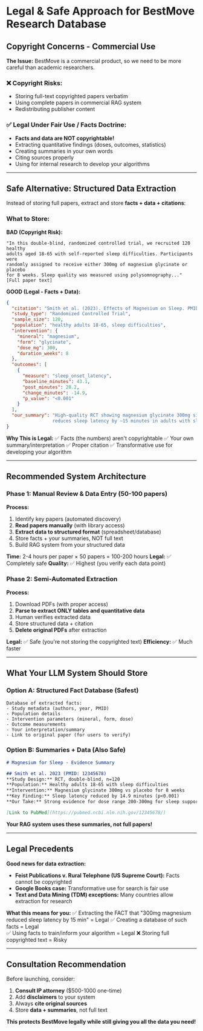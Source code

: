 # Legal & Safe Approach for BestMove Research Database

## Copyright Concerns - Commercial Use

**The Issue:**
BestMove is a commercial product, so we need to be more careful than academic researchers.

### ❌ Copyright Risks:
- Storing full-text copyrighted papers verbatim
- Using complete papers in commercial RAG system
- Redistributing publisher content

### ✅ Legal Under Fair Use / Facts Doctrine:
- **Facts and data are NOT copyrightable!** 
- Extracting quantitative findings (doses, outcomes, statistics)
- Creating summaries in your own words
- Citing sources properly
- Using for internal research to develop your algorithms

---

## Safe Alternative: Structured Data Extraction

Instead of storing full papers, extract and store **facts + data + citations**:

### What to Store:

**BAD (Copyright Risk):**
```
"In this double-blind, randomized controlled trial, we recruited 120 healthy 
adults aged 18-65 with self-reported sleep difficulties. Participants were 
randomly assigned to receive either 300mg of magnesium glycinate or placebo 
for 8 weeks. Sleep quality was measured using polysomnography..."
[Full paper text]
```

**GOOD (Legal - Facts + Data):**
```json
{
  "citation": "Smith et al. (2023). Effects of Magnesium on Sleep. PMID: 12345678",
  "study_type": "Randomized Controlled Trial",
  "sample_size": 120,
  "population": "healthy adults 18-65, sleep difficulties",
  "intervention": {
    "mineral": "magnesium",
    "form": "glycinate", 
    "dose_mg": 300,
    "duration_weeks": 8
  },
  "outcomes": [
    {
      "measure": "sleep_onset_latency",
      "baseline_minutes": 43.1,
      "post_minutes": 28.2,
      "change_minutes": -14.9,
      "p_value": "<0.001"
    }
  ],
  "our_summary": "High-quality RCT showing magnesium glycinate 300mg significantly 
                 reduces sleep latency by ~15 minutes in adults with sleep issues."
}
```

**Why This is Legal:**
✅ Facts (the numbers) aren't copyrightable
✅ Your own summary/interpretation 
✅ Proper citation
✅ Transformative use for developing your algorithm

---

## Recommended System Architecture

### Phase 1: Manual Review & Data Entry (50-100 papers)
**Process:**
1. Identify key papers (automated discovery)
2. **Read papers manually** (with library access)
3. **Extract data to structured format** (spreadsheet/database)
4. Store facts + your summaries, NOT full text
5. Build RAG system from your structured data

**Time:** 2-4 hours per paper × 50 papers = 100-200 hours
**Legal:** ✅ Completely safe
**Quality:** ✅ Highest (you verify each data point)

### Phase 2: Semi-Automated Extraction
**Process:**
1. Download PDFs (with proper access)
2. **Parse to extract ONLY tables and quantitative data**
3. Human verifies extracted data
4. Store structured data + citation
5. **Delete original PDFs** after extraction

**Legal:** ✅ Safe (you're not storing the copyrighted text)
**Efficiency:** ✅ Much faster

---

## What Your LLM System Should Store

### Option A: Structured Fact Database (Safest)
```
Database of extracted facts:
- Study metadata (authors, year, PMID)
- Population details
- Intervention parameters (mineral, form, dose)
- Outcome measurements
- Your interpretation/summary
- Link to original paper (for users to verify)
```

### Option B: Summaries + Data (Also Safe)
```markdown
# Magnesium for Sleep - Evidence Summary

## Smith et al. 2023 (PMID: 12345678)
**Study Design:** RCT, double-blind, n=120
**Population:** Healthy adults 18-65 with sleep difficulties
**Intervention:** Magnesium glycinate 300mg vs placebo for 8 weeks
**Key Finding:** Sleep latency reduced by 14.9 minutes (p<0.001)
**Our Take:** Strong evidence for dose range 200-300mg for sleep support

[Link to PubMed](https://pubmed.ncbi.nlm.nih.gov/12345678/)
```

**Your RAG system uses these summaries, not full papers!**

---

## Legal Precedents

**Good news for data extraction:**
- **Feist Publications v. Rural Telephone (US Supreme Court):** Facts cannot be copyrighted
- **Google Books case:** Transformative use for search is fair use
- **Text and Data Mining (TDM) exceptions:** Many countries allow extraction for research

**What this means for you:**
✅ Extracting the FACT that "300mg magnesium reduced sleep latency by 15 min" = Legal
✅ Creating a database of such facts = Legal  
✅ Using facts to train/inform your algorithm = Legal
❌ Storing full copyrighted text = Risky

---

## Consultation Recommendation

Before launching, consider:
1. **Consult IP attorney** ($500-1000 one-time)
2. Add **disclaimers** to your system
3. Always **cite original sources**
4. Store **data + summaries**, not full text

**This protects BestMove legally while still giving you all the data you need!**

